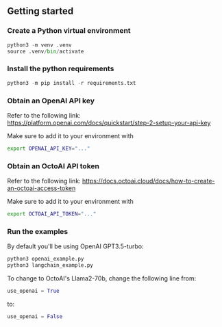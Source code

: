 ## Getting started

### Create a Python virtual environment

```python
python3 -m venv .venv
source .venv/bin/activate
```

### Install the python requirements

```python
python3 -m pip install -r requirements.txt
```

### Obtain an OpenAI API key

Refer to the following link: https://platform.openai.com/docs/quickstart/step-2-setup-your-api-key

Make sure to add it to your environment with

```bash
export OPENAI_API_KEY="..."
```

### Obtain an OctoAI API token

Refer to the following link: https://docs.octoai.cloud/docs/how-to-create-an-octoai-access-token

Make sure to add it to your environment with

```bash
export OCTOAI_API_TOKEN="..."
```

### Run the examples

By default you'll be using OpenAI GPT3.5-turbo:

```bash
python3 openai_example.py
python3 langchain_example.py
```

To change to OctoAI's Llama2-70b, change the following line from:

```python
use_openai = True
```

to:

```python
use_openai = False
```